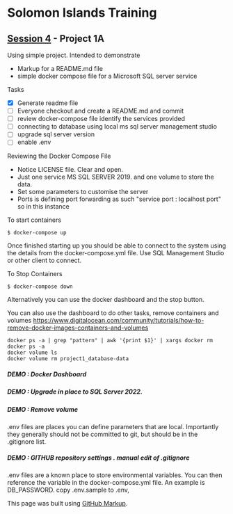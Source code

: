 # Solomon Islands Training

## [Session 4](../README.md) - Project 1A

Using simple project.  Intended to demonstrate
- Markup for a README.md file
- simple docker compose file for a Microsoft SQL server service

Tasks
- [x] Generate readme file
- [ ] Everyone checkout and create a README.md and commit
- [ ] review docker-compose file identify the services provided
- [ ] connecting to database using local ms sql server management studio
- [ ] upgrade sql server version
- [ ] enable .env

Reviewing the Docker Compose File
- Notice LICENSE file.  Clear and open.  
- Just one service MS SQL SERVER 2019.  and one volume to store the data.
- Set some parameters to customise the server
- Ports is defining port forwarding as such "service port : localhost port" so in this instance 

To start containers
```
$ docker-compose up
```

Once finished starting up you should be able to connect to the system using the details from the docker-compose.yml file.  Use SQL Management Studio or other client to connect.

To Stop Containers 
```
$ docker-compose down
```
Alternatively you can use the docker dashboard and the stop button.

You can also use the dashboard to do other tasks, remove containers and volumes
https://www.digitalocean.com/community/tutorials/how-to-remove-docker-images-containers-and-volumes
```
docker ps -a | grep "pattern" | awk '{print $1}' | xargs docker rm
docker ps -a
docker volume ls
docker volume rm project1_database-data
```

##### DEMO : Docker Dashboard
##### DEMO : Upgrade in place to SQL Server 2022.
##### DEMO : Remove volume

.env files are places you can define parameters that are local.   Importantly they generally should not be committed to git, but should be in the .gitignore list.

##### DEMO : GITHUB repository settings .  manual edit of .gitignore

.env files are a known place to store environmental variables.   You can then reference the variable in the docker-compose.yml file.   An example is DB_PASSWORD.   copy .env.sample to .env, 





This page was built using [GitHub Markup](https://docs.github.com/en/get-started/writing-on-github/getting-started-with-writing-and-formatting-on-github/basic-writing-and-formatting-syntax).

